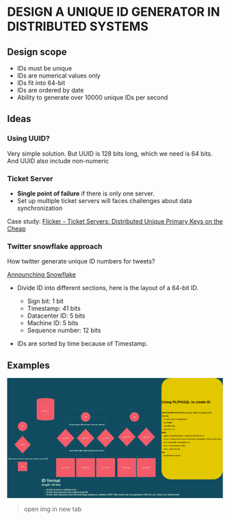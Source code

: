 # DESIGN A UNIQUE ID GENERATOR IN DISTRIBUTED SYSTEMS


## Design scope

* IDs must be unique
* IDs are numerical values only
* IDs fit into 64-bit
* IDs are ordered by date
* Ability to generate over 10000 unique IDs per second

## Ideas

### Using UUID?

Very simple solution. But UUID is 128 bits long, which we need is 64 bits. And UUID also include non-numeric

### Ticket Server

* __Single point of failure__ if there is only one server.
* Set up multiple ticket servers will faces challenges about data synchronization

Case study: [Flicker - Ticket Servers: Distributed Unique Primary Keys on the Cheap
](https://code.flickr.net/2010/02/08/ticket-servers-distributed-unique-primary-keys-on-the-cheap/)


### Twitter snowflake approach

How twitter generate unique ID numbers for tweets?

[Announching Snowflake](https://blog.twitter.com/engineering/en_us/a/2010/announcing-snowflake)

* Divide ID into different sections, here is the layout of a 64-bit ID.
    * Sign bit: 1 bit
    * Timestamp: 41 bits
    * Datacenter ID: 5 bits
    * Machine ID: 5 bits
    * Sequence number: 12 bits

* IDs are sorted by time because of Timestamp.



## Examples

![ig](./imgs/ig.png)
> open img in new tab
